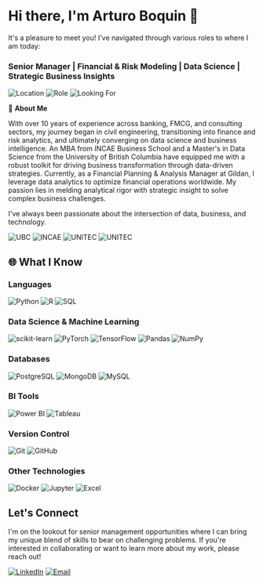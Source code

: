 # Hi there, I'm Arturo Boquin 👋

It's a pleasure to meet you!
I've navigated through various roles to where I am today:
### Senior Manager | Financial & Risk Modeling | Data Science | Strategic Business Insights
![Location](https://img.shields.io/badge/Location-Vancouver%2C%20BC-blue)
![Role](https://img.shields.io/badge/Role-UBC%20Student-lightgrey)
![Looking For](https://img.shields.io/badge/Looking%20For-Senior%20Management%20Role-green)


🚀 **About Me**

With over 10 years of experience across banking, FMCG, and consulting sectors, my journey began in civil engineering, transitioning into finance and risk analytics, and ultimately converging on data science and business intelligence. An MBA from INCAE Business School and a Master's in Data Science from the University of British Columbia have equipped me with a robust toolkit for driving business transformation through data-driven strategies. Currently, as a Financial Planning & Analysis Manager at Gildan, I leverage data analytics to optimize financial operations worldwide. My passion lies in melding analytical rigor with strategic insight to solve complex business challenges.

I've always been passionate about the intersection of data, business, and technology.

![UBC](https://img.shields.io/badge/UBC-Master's%20in%20Data%20Science-brightgreen)
![INCAE](https://img.shields.io/badge/INCAE-MBA-blue)
![UNITEC](https://img.shields.io/badge/UNITEC-Master's%20in%20Project%20Management-lightgrey)
![UNITEC](https://img.shields.io/badge/UNITEC-Civil%20Engineering-lightgrey)

## 🌐 What I Know

### Languages
![Python](https://img.shields.io/badge/Python-3776AB?style=for-the-badge&logo=python&logoColor=white)
![R](https://img.shields.io/badge/R-276DC3?style=for-the-badge&logo=r&logoColor=white)
![SQL](https://img.shields.io/badge/SQL-4479A1?style=for-the-badge&logo=amazon-dynamodb&logoColor=white)

### Data Science & Machine Learning
![scikit-learn](https://img.shields.io/badge/scikit--learn-F7931E?style=for-the-badge&logo=scikit-learn&logoColor=white)
![PyTorch](https://img.shields.io/badge/PyTorch-EE4C2C?style=for-the-badge&logo=PyTorch&logoColor=white)
![TensorFlow](https://img.shields.io/badge/TensorFlow-FF6F00?style=for-the-badge&logo=TensorFlow&logoColor=white)
![Pandas](https://img.shields.io/badge/Pandas-150458?style=for-the-badge&logo=pandas&logoColor=white)
![NumPy](https://img.shields.io/badge/NumPy-013243?style=for-the-badge&logo=numpy&logoColor=white)

### Databases
![PostgreSQL](https://img.shields.io/badge/PostgreSQL-316192?style=for-the-badge&logo=postgresql&logoColor=white)
![MongoDB](https://img.shields.io/badge/MongoDB-47A248?style=for-the-badge&logo=mongodb&logoColor=white)
![MySQL](https://img.shields.io/badge/MySQL-4479A1?style=for-the-badge&logo=mysql&logoColor=white)

### BI Tools
![Power BI](https://img.shields.io/badge/Power%20BI-F2C811?style=for-the-badge&logo=powerbi&logoColor=black)
![Tableau](https://img.shields.io/badge/Tableau-E97627?style=for-the-badge&logo=Tableau&logoColor=white)

### Version Control
![Git](https://img.shields.io/badge/Git-F05032?style=for-the-badge&logo=git&logoColor=white)
![GitHub](https://img.shields.io/badge/GitHub-181717?style=for-the-badge&logo=github&logoColor=white)

### Other Technologies
![Docker](https://img.shields.io/badge/Docker-2496ED?style=for-the-badge&logo=docker&logoColor=white)
![Jupyter](https://img.shields.io/badge/Jupyter-F37626?style=for-the-badge&logo=jupyter&logoColor=white)
![Excel](https://img.shields.io/badge/Excel-217346?style=for-the-badge&logo=microsoftexcel&logoColor=white)

## Let's Connect
I'm on the lookout for senior management opportunities where I can bring my unique blend of skills to bear on challenging problems. If you're interested in collaborating or want to learn more about my work, please reach out!

[![LinkedIn](https://img.shields.io/badge/-LinkedIn-blue?style=flat&logo=LinkedIn)](arturoboquin) [![Email](https://img.shields.io/badge/-Email-red?style=flat&logo=Gmail&logoColor=white)](mailto:a.boquin1990@gmail.com)



<!--
**arturoboquin/arturoboquin** is a ✨ _special_ ✨ repository because its `README.md` (this file) appears on your GitHub profile.

Here are some ideas to get you started:

- 🔭 I’m currently working on ...
- 🌱 I’m currently learning ...
- 👯 I’m looking to collaborate on ...
- 🤔 I’m looking for help with ...
- 💬 Ask me about ...
- 📫 How to reach me: ...
- 😄 Pronouns: ...
- ⚡ Fun fact: ...
-->
